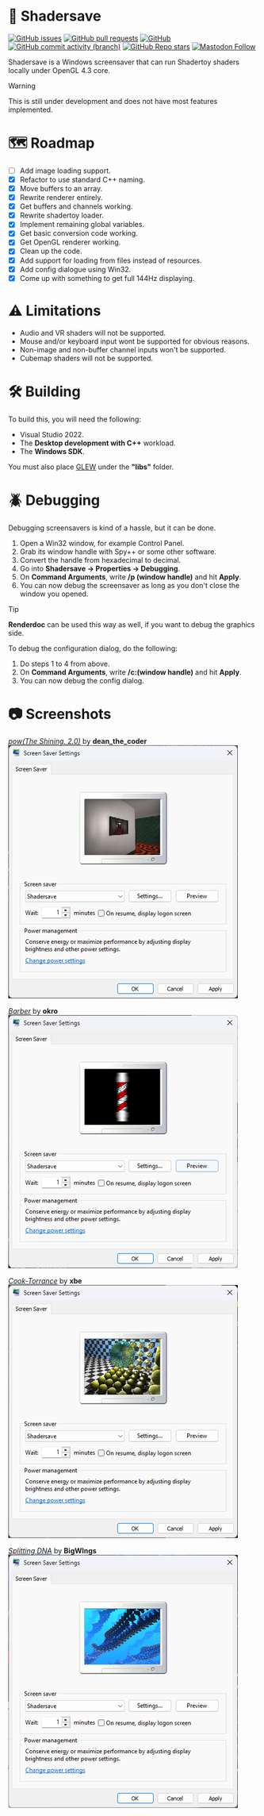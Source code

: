 # :rainbow: Shadersave
[![GitHub issues](https://img.shields.io/github/issues/analogfeelings/shadersave?style=flat-square&logo=github&label=Issues)](https://github.com/AnalogFeelings/shadersave/issues)
[![GitHub pull requests](https://img.shields.io/github/issues-pr/analogfeelings/shadersave?label=Pull%20Requests&style=flat-square&logo=github)](https://github.com/AnalogFeelings/shadersave/pulls)
[![GitHub](https://img.shields.io/github/license/analogfeelings/shadersave?label=License&style=flat-square&logo=opensourceinitiative&logoColor=white)](https://github.com/AnalogFeelings/shadersave/blob/master/LICENSE.txt)
[![GitHub commit activity (branch)](https://img.shields.io/github/commit-activity/m/analogfeelings/shadersave/master?label=Commit%20Activity&style=flat-square&logo=github)](https://github.com/AnalogFeelings/shadersave/graphs/commit-activity)
[![GitHub Repo stars](https://img.shields.io/github/stars/analogfeelings/shadersave?label=Stargazers&style=flat-square&logo=github)](https://github.com/AnalogFeelings/shadersave/stargazers)
[![Mastodon Follow](https://img.shields.io/mastodon/follow/109309123442839534?domain=https%3A%2F%2Ftech.lgbt%2F&style=flat-square&logo=mastodon&logoColor=white&label=Follow%20Me!&color=6364ff)](https://tech.lgbt/@analog_feelings)

Shadersave is a Windows screensaver that can run Shadertoy shaders locally under OpenGL 4.3 core.

> [!WARNING]
> This is still under development and does not have most features implemented.

# :world_map: Roadmap

- [ ] Add image loading support.
- [x] Refactor to use standard C++ naming.
- [x] Move buffers to an array.
- [x] Rewrite renderer entirely.
- [x] Get buffers and channels working.
- [x] Rewrite shadertoy loader.
- [x] Implement remaining global variables.
- [x] Get basic conversion code working.
- [x] Get OpenGL renderer working.
- [x] Clean up the code.
- [x] Add support for loading from files instead of resources.
- [x] Add config dialogue using Win32.
- [x] Come up with something to get full 144Hz displaying.

# :warning: Limitations

- Audio and VR shaders will not be supported.
- Mouse and/or keyboard input wont be supported for obvious reasons.
- Non-image and non-buffer channel inputs won't be supported.
- Cubemap shaders will not be supported.

# :hammer_and_wrench: Building

To build this, you will need the following:
- Visual Studio 2022.
- The **Desktop development with C++** workload.
- The **Windows SDK**.

You must also place [GLEW](https://glew.sourceforge.net/) under the **"libs"** folder.

# :beetle: Debugging

Debugging screensavers is kind of a hassle, but it can be done.

1. Open a Win32 window, for example Control Panel.
2. Grab its window handle with Spy++ or some other software.
3. Convert the handle from hexadecimal to decimal.
4. Go into **Shadersave -> Properties -> Debugging**.
5. On **Command Arguments**, write **/p (window handle)** and hit **Apply**.
6. You can now debug the screensaver as long as you don't close the window you opened.

> [!TIP]
> **Renderdoc** can be used this way as well, if you want to debug the graphics side.

To debug the configuration dialog, do the following:

1. Do steps 1 to 4 from above.
2. On **Command Arguments**, write **/c:(window handle)** and hit **Apply**.
3. You can now debug the config dialog.

# :camera: Screenshots

[*pow(The Shining, 2.0)*](https://www.shadertoy.com/view/tlyfDV) by **dean_the_coder**  
![shining](screenshots/shining.png)

[*Barber*](https://www.shadertoy.com/view/MsjXDm) by **okro**  
![barber](screenshots/barber.png)

[*Cook-Torrance*](https://www.shadertoy.com/view/XsXXDB) by **xbe**  
![torrance](screenshots/raytracer.png)

[*Splitting DNA*](https://www.shadertoy.com/view/4d2cWd) by **BigWIngs**  
![dna](screenshots/dna.png)
